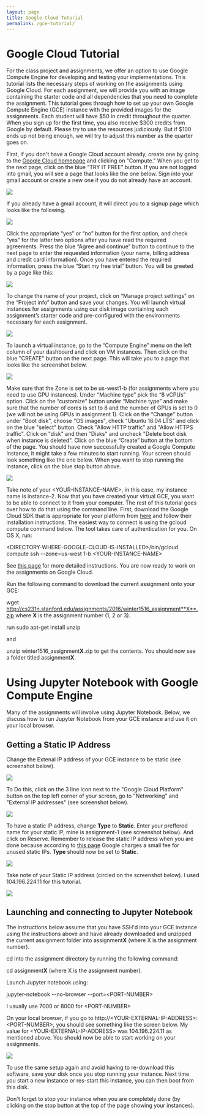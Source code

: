 ```yaml
---
layout: page
title: Google Cloud Tutorial
permalink: /gce-tutorial/
---
```

# Google Cloud Tutorial #

For the class project and assignments, we offer an option to use Google Compute Engine for developing and testing your 
implementations. This tutorial lists the necessary steps of working on the assignments using Google Cloud. 
For each assignment, we will provide you with an image containing the starter code and all dependencies that you need to 
complete the assignment. This tutorial goes through how to set up your own Google Compute Engine (GCE) instance with the 
provided images for the assignments. Each student will have $50 in credit throughout the quarter. When you sign up for the first time, you also receive $300 credits from Google by default. Please try to use the resources judiciously. But if $100 ends up not being enough, we will try to adjust this number as the quarter goes on.

First, if you don't have a Google Cloud account already, create one by going to the [Google Cloud homepage](https://cloud.google.com/?utm_source=google&utm_medium=cpc&utm_campaign=2015-q2-cloud-na-gcp-skws-freetrial-en&gclid=CP2e4PPpiNMCFU9bfgodGHsA1A "Title") and clicking on "Compute." When you get to the next page, click on the blue “TRY IT FREE” button. If you are not logged into gmail, you will see a page that looks like the one below. Sign into your gmail account or create a new one if you do not already have an account. 

<div class='fig figcenter fighighlight'>
  <img src='/assets/cloud-launching-screen.png'>
</div>

If you already have a gmail account, it will direct you to a signup page which looks like the following.
<div class='fig figcenter fighighlight'>
  <img src='/assets/cloud-for-free.png'>
</div>

Click the appropriate “yes” or “no” button for the first option, and check “yes” for the latter two options after you have read the required agreements. Press the blue “Agree and continue” button to continue to the next page to enter the requested information (your name, billing address and credit card information). Once you have entered the required information, press the blue “Start my free trial” button. You will be greeted by a page like this: 

<div class='fig figcenter fighighlight'>
  <img src='/assets/cloud-dashboard-screen.png'>
</div>

To change the name of your project, click on “Manage project settings” on the “Project info” button and save your changes. 
You will launch virtual instances for assignments using our disk image containing each assignment’s starter code and pre-configured with the environments necessary for each assignment. 

<div class='fig figcenter fighighlight'>
  <img src='/assets/cloud-instance-dashboard-screen.png'>
</div>

To launch a virtual instance, go to the “Compute Engine” menu on the left column of your dashboard and click on VM instances.  Then click on the blue "CREATE" button on the next page. This will take you to a page that looks like the screenshot below.

<div class='fig figcenter fighighlight'>
  <img src='/assets/cloud-create-instance-screen.png'>
</div>

Make sure that the Zone is set to be us-west1-b (for assignments where you need to use GPU instances). Under “Machine type” pick the “8 vCPUs” option. Click on the “customize” button under “Machine type” and make sure that the number of cores is set to 8 and the number of GPUs is set to 0 (we will not be using GPUs in assignment 1). Click on the “Change” button under “Boot disk”, choose "OS images", check "Ubuntu 16.04 LTS" and click on the blue "select" button. Check "Allow HTTP traffic" and "Allow HTTPS traffic". Click on "disk" and then "Disks" and uncheck "Delete boot disk when instance is deleted". Click on the blue “Create” button at the bottom of the page. You should have now successfully created a Google Compute Instance, it might take a few minutes to start running. Your screen should look something like the one below. When you want to stop running the instance, click on the blue stop button above. 

<div class='fig figcenter fighighlight'>
  <img src='/assets/cloud-instance-started.png'>
</div>

Take note of your \<YOUR-INSTANCE-NAME\>, in this case, my instance name is instance-2. 
Now that you have created your virtual GCE, you want to be able to connect to it from your computer. The rest of this tutorial goes over how to do that using the command line. First, download the Google Cloud SDK that is appropriate for your platform from [here](https://cloud.google.com/sdk/docs/ "Title") and follow their installation instructions. The easiest way to connect is using the gcloud compute command below. The tool takes care of authentication for you. On OS X, run:

\<DIRECTORY-WHERE-GOOGLE-CLOUD-IS-INSTALLED\>/bin/gcloud compute ssh --zone=us-west 1-b \<YOUR-INSTANCE-NAME\>

See [this page](https://cloud.google.com/compute/docs/instances/connecting-to-instance "Title") for more detailed instructions. You are now ready to work on the assignments on Google Cloud. 

Run the following command to download the current assignment onto your GCE:

wget http://cs231n.stanford.edu/assignments/2016/winter1516_assignment**X**.zip where **X** is the assignment number (1, 2 or 3).

run sudo apt-get install unzip

and 

unzip winter1516_assignment**X**.zip to get the contents. You should now see a folder titled assignment**X**. 

# Using Jupyter Notebook with Google Compute Engine # 
Many of the assignments will involve using Jupyter Notebook. Below, we discuss how to run Jupyter Notebook from your GCE instance and use it on your local browser. 

## Getting a Static IP Address ##
Change the Extenal IP address of your GCE instance to be static (see screenshot below). 
<div class='fig figcenter fighighlight'>
  <img src='/assets/cloud-external-ip.png'>
</div>

To Do this, click on the 3 line icon next to the "Google Cloud Platform" button on the top left corner of your screen, go to "Networking" and "External IP addresses" (see screenshot below).

<div class='fig figcenter fighighlight'>
  <img src='/assets/cloud-networking-external-ip.png'>
</div>

To have a static IP address, change **Type** to **Static**. Enter your preffered name for your static IP, mine is assignment-1 (see screenshot below). And click on Reserve. Remember to release the static IP address when you are done because according to [this page](https://jeffdelaney.me/blog/running-jupyter-notebook-google-cloud-platform/ "Title") Google charges a small fee for unused static IPs. **Type** should now be set to **Static**. 

<div class='fig figcenter fighighlight'>
  <img src='/assets/cloud-networking-external-ip-naming.png'>
</div>

Take note of your Static IP address (circled on the screenshot below). I used 104.196.224.11 for this tutorial.

<div class='fig figcenter fighighlight'>
  <img src='/assets/cloud-networking-external-ip-address.png'>
</div>

## Launching and connecting to Jupyter Notebook ##
The instructions below assume that you have SSH'd into your GCE instance using the instructions above and have already downloaded and unzipped the current assignment folder into assignment**X** (where X is the assignment number).

cd into the assignment directory by running the following command:

cd assignment**X** (where X is the assignment number).

Launch Jupyter notebook using:

jupyter-notebook --no-browser --port=\<PORT-NUMBER\> 

I usually use 7000 or 8000 for \<PORT-NUMBER\>

On your local browser, if you go to http://\<YOUR-EXTERNAL-IP-ADDRESS>:\<PORT-NUMBER\>, you should see something like the screen below. My value for \<YOUR-EXTERNAL-IP-ADDRESS\> was 104.196.224.11 as mentioned above. You should now be able to start working on your assignments. 

<div class='fig figcenter fighighlight'>
  <img src='/assets/jupyter-screen.png'>
</div>

To use the same setup again and avoid having to re-download this software, save your disk once you stop running your instance. Next time you start a new instance or res-start this instance, you can then boot from this disk.

Don't forget to stop your instance when you are completely done (by clicking on the stop button at the top of the page showing your instances). 




